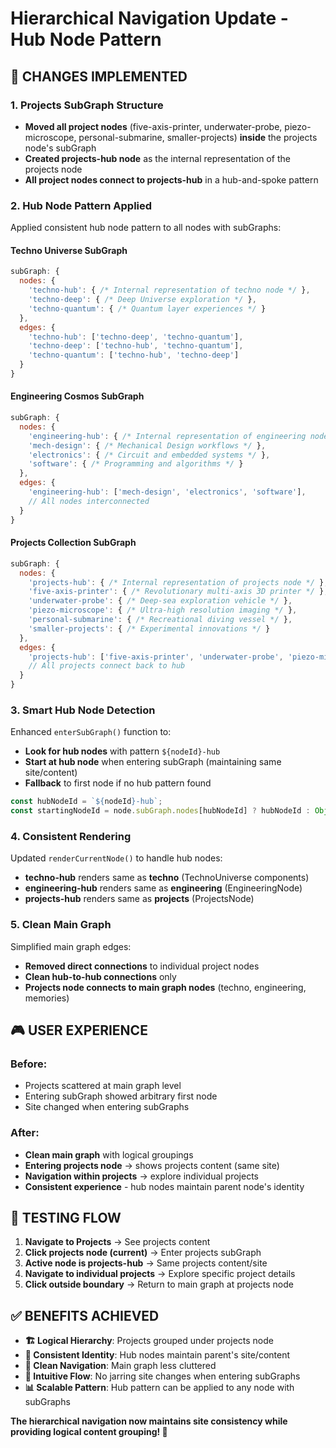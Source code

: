 # Hierarchical Navigation Update - Hub Node Pattern

## 🎯 CHANGES IMPLEMENTED

### 1. **Projects SubGraph Structure**
- **Moved all project nodes** (five-axis-printer, underwater-probe, piezo-microscope, personal-submarine, smaller-projects) **inside** the projects node's subGraph
- **Created projects-hub node** as the internal representation of the projects node
- **All project nodes connect to projects-hub** in a hub-and-spoke pattern

### 2. **Hub Node Pattern Applied**
Applied consistent hub node pattern to all nodes with subGraphs:

#### **Techno Universe SubGraph**
```javascript
subGraph: {
  nodes: {
    'techno-hub': { /* Internal representation of techno node */ },
    'techno-deep': { /* Deep Universe exploration */ },
    'techno-quantum': { /* Quantum layer experiences */ }
  },
  edges: {
    'techno-hub': ['techno-deep', 'techno-quantum'],
    'techno-deep': ['techno-hub', 'techno-quantum'],
    'techno-quantum': ['techno-hub', 'techno-deep']
  }
}
```

#### **Engineering Cosmos SubGraph**
```javascript
subGraph: {
  nodes: {
    'engineering-hub': { /* Internal representation of engineering node */ },
    'mech-design': { /* Mechanical Design workflows */ },
    'electronics': { /* Circuit and embedded systems */ },
    'software': { /* Programming and algorithms */ }
  },
  edges: {
    'engineering-hub': ['mech-design', 'electronics', 'software'],
    // All nodes interconnected
  }
}
```

#### **Projects Collection SubGraph**
```javascript
subGraph: {
  nodes: {
    'projects-hub': { /* Internal representation of projects node */ },
    'five-axis-printer': { /* Revolutionary multi-axis 3D printer */ },
    'underwater-probe': { /* Deep-sea exploration vehicle */ },
    'piezo-microscope': { /* Ultra-high resolution imaging */ },
    'personal-submarine': { /* Recreational diving vessel */ },
    'smaller-projects': { /* Experimental innovations */ }
  },
  edges: {
    'projects-hub': ['five-axis-printer', 'underwater-probe', 'piezo-microscope', 'personal-submarine', 'smaller-projects'],
    // All projects connect back to hub
  }
}
```

### 3. **Smart Hub Node Detection**
Enhanced `enterSubGraph()` function to:
- **Look for hub nodes** with pattern `${nodeId}-hub`
- **Start at hub node** when entering subGraph (maintaining same site/content)
- **Fallback** to first node if no hub pattern found

```javascript
const hubNodeId = `${nodeId}-hub`;
const startingNodeId = node.subGraph.nodes[hubNodeId] ? hubNodeId : Object.keys(node.subGraph.nodes)[0];
```

### 4. **Consistent Rendering**
Updated `renderCurrentNode()` to handle hub nodes:
- **techno-hub** renders same as **techno** (TechnoUniverse components)
- **engineering-hub** renders same as **engineering** (EngineeringNode)
- **projects-hub** renders same as **projects** (ProjectsNode)

### 5. **Clean Main Graph**
Simplified main graph edges:
- **Removed direct connections** to individual project nodes
- **Clean hub-to-hub connections** only
- **Projects node connects to main graph nodes** (techno, engineering, memories)

## 🎮 USER EXPERIENCE

### **Before**: 
- Projects scattered at main graph level
- Entering subGraph showed arbitrary first node
- Site changed when entering subGraphs

### **After**:
- **Clean main graph** with logical groupings
- **Entering projects node** → shows projects content (same site)
- **Navigation within projects** → explore individual projects
- **Consistent experience** - hub nodes maintain parent node's identity

## 🧪 TESTING FLOW

1. **Navigate to Projects** → See projects content
2. **Click projects node (current)** → Enter projects subGraph  
3. **Active node is projects-hub** → Same projects content/site
4. **Navigate to individual projects** → Explore specific project details
5. **Click outside boundary** → Return to main graph at projects node

## ✅ BENEFITS ACHIEVED

- **🏗️ Logical Hierarchy**: Projects grouped under projects node
- **🎯 Consistent Identity**: Hub nodes maintain parent's site/content  
- **🚀 Clean Navigation**: Main graph less cluttered
- **🔄 Intuitive Flow**: No jarring site changes when entering subGraphs
- **📊 Scalable Pattern**: Hub pattern can be applied to any node with subGraphs

**The hierarchical navigation now maintains site consistency while providing logical content grouping! 🎉**
